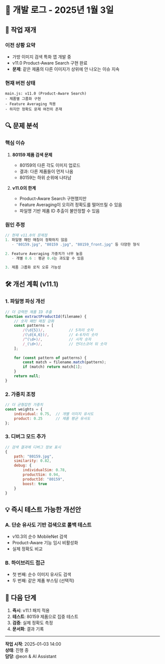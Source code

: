 # 🔧 개발 로그 - 2025년 1월 3일

## 📅 작업 재개

### 이전 상황 요약
- 가방 이미지 검색 특화 앱 개발 중
- v11.0 Product-Aware Search 구현 완료
- **문제**: 같은 제품의 다른 이미지가 상위에 안 나오는 이슈 지속

### 현재 버전 상태
```
main.js: v11.0 (Product-Aware Search)
- 제품별 그룹화 구현
- Feature Averaging 적용
- 하지만 정확도 문제 여전히 존재
```

## 🔍 문제 분석

### 핵심 이슈
1. **80159 제품 검색 문제**
   - 80159의 다른 각도 이미지 업로드
   - 결과: 다른 제품들이 먼저 나옴
   - 80159는 하위 순위에 나타남

2. **v11.0의 한계**
   - Product-Aware Search 구현했지만
   - Feature Averaging이 오히려 정확도를 떨어뜨릴 수 있음
   - 파일명 기반 제품 ID 추출이 불안정할 수 있음

### 원인 추정
```javascript
// 현재 v11.0의 문제점
1. 파일명 패턴 매칭이 정확하지 않음
   - "80159.jpg", "80159 .jpg", "80159_front.jpg" 등 다양한 형식
   
2. Feature Averaging 가중치가 너무 높음
   - 개별 0.6 : 평균 0.4는 과도할 수 있음
   
3. 제품 그룹화 로직 오류 가능성
```

## 🛠️ 개선 계획 (v11.1)

### 1. 파일명 파싱 개선
```javascript
// 더 강력한 제품 ID 추출
function extractProductId(filename) {
    // 숫자 패턴 매칭 강화
    const patterns = [
        /(\d{5})/,           // 5자리 숫자
        /(\d{4,6})/,         // 4-6자리 숫자
        /^(\d+)/,            // 시작 숫자
        /_(\d+)/,            // 언더스코어 뒤 숫자
    ];
    
    for (const pattern of patterns) {
        const match = filename.match(pattern);
        if (match) return match[1];
    }
    return null;
}
```

### 2. 가중치 조정
```javascript
// 더 균형잡힌 가중치
const weights = {
    individual: 0.75,  // 개별 이미지 유사도
    product: 0.25      // 제품 평균 유사도
};
```

### 3. 디버그 모드 추가
```javascript
// 검색 결과에 디버그 정보 표시
{
    path: "80159.jpg",
    similarity: 0.82,
    debug: {
        individualSim: 0.78,
        productSim: 0.94,
        productId: "80159",
        boost: true
    }
}
```

## 💡 즉시 테스트 가능한 개선안

### A. 단순 유사도 기반 검색으로 롤백 테스트
- v10.3의 순수 MobileNet 검색
- Product-Aware 기능 임시 비활성화
- 실제 정확도 비교

### B. 하이브리드 접근
- 첫 번째: 순수 이미지 유사도 검색
- 두 번째: 같은 제품 부스팅 (선택적)

## 📝 다음 단계

1. **즉시**: v11.1 패치 적용
2. **테스트**: 80159 제품으로 집중 테스트
3. **검증**: 실제 정확도 측정
4. **문서화**: 결과 기록

---

**작업 시작**: 2025-01-03 14:00  
**상태**: 진행 중  
**담당**: @eon & AI Assistant
